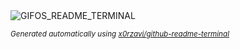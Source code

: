 
<div align="justify">
<picture>
    <source media="(prefers-color-scheme: dark)" srcset="https://i.ibb.co/tZBPKSz/output-gif.gif">
    <source media="(prefers-color-scheme: light)" srcset="https://i.ibb.co/tZBPKSz/output-gif.gif">
    <img alt="GIFOS_README_TERMINAL" src="https://i.ibb.co/tZBPKSz/output-gif.gif">
</picture>

<sub><i>Generated automatically using [x0rzavi/github-readme-terminal](https://github.com/x0rzavi/github-readme-terminal)</i></sub>

</div>
    